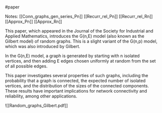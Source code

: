 #paper 

Notes:
[[Conn_graphs_gen_series_Pn]]
[[Recurr_rel_Pn]]
[[Recurr_rel_Rn]]
[[Approx_Pn]]
[[Approx_Rn]]

This paper, which appeared in the Journal of the Society for Industrial and Applied Mathematics, introduces the G(n,E) model (also known as the Gilbert model) of random graphs. This is a slight variant of the G(n,p) model, which was also introduced by Gilbert.

In the G(n,E) model, a graph is generated by starting with n isolated vertices, and then adding E edges chosen uniformly at random from the set of all possible edges.

This paper investigates several properties of such graphs, including the probability that a graph is connected, the expected number of isolated vertices, and the distribution of the sizes of the connected components. These results have important implications for network connectivity and reliability, among other applications.


![[Random_graphs_Gilbert.pdf]]